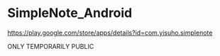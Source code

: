 # SimpleNote_Android

https://play.google.com/store/apps/details?id=com.yisuho.simplenote

ONLY TEMPORARILY PUBLIC
